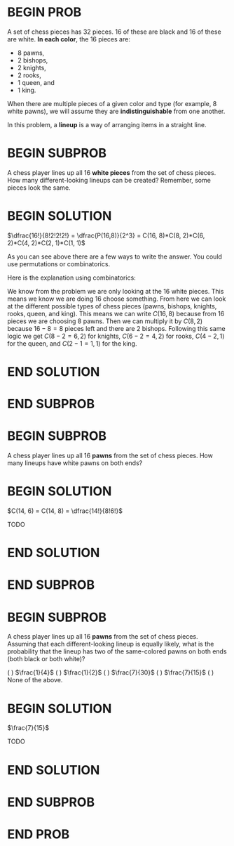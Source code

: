 # BEGIN PROB

A set of chess pieces has $32$ pieces. $16$ of these are black and $16$ of these are white. **In each color**, the $16$ pieces are:

- $8$ pawns,
- $2$ bishops,
- $2$ knights,
- $2$ rooks,
- $1$ queen, and 
- $1$ king.

When there are multiple pieces of a given color and type (for example, $8$ white pawns), we will assume they are **indistinguishable** from one another.

In this problem, a **lineup** is a way of arranging items in a straight line.

# BEGIN SUBPROB

A chess player lines up all $16$ **white pieces** from the set of chess pieces. How many different-looking lineups can be created?
Remember, some pieces look the same.

# BEGIN SOLUTION

$\dfrac{16!}{8!2!2!2!} = \dfrac{P(16,8)}{2^3} = C(16, 8)*C(8, 2)*C(6, 2)*C(4, 2)*C(2, 1)*C(1, 1)$

As you can see above there are a few ways to write the answer. You could use permutations or combinatorics.
<br> 

Here is the explanation using combinatorics:

We know from the problem we are only looking at the $16$ white pieces. This means we know we are doing $16$ choose something. From here we can look at the different possible types of chess pieces (pawns, bishops, knights, rooks, queen, and king). This means we can write $C(16, 8)$ because from $16$ pieces we are choosing $8$ pawns. Then we can multiply it by $C(8, 2)$ because $16 - 8 = 8$ pieces left and there are $2$ bishops. Following this same logic we get $C(8 - 2 = 6, 2)$ for knights, $C(6-2 = 4, 2)$ for rooks, $C(4 - 2, 1)$ for the queen, and $C(2 - 1 = 1, 1)$ for the king.

# END SOLUTION

# END SUBPROB

# BEGIN SUBPROB

A chess player lines up all 16 **pawns** from the set of
chess pieces. How many lineups have white pawns on both ends?

# BEGIN SOLUTION

$C(14, 6) = C(14, 8) = \dfrac{14!}{8!6!}$

TODO

# END SOLUTION

# END SUBPROB

# BEGIN SUBPROB

A chess player lines up all 16 **pawns** from the set of
chess pieces. Assuming that each different-looking lineup is equally
likely, what is the probability that the lineup has two of the
same-colored pawns on both ends (both black or both white)?

( ) $\frac{1}{4}$
( ) $\frac{1}{2}$
( ) $\frac{7}{30}$
( ) $\frac{7}{15}$
( ) None of the above.

# BEGIN SOLUTION

$\frac{7}{15}$

TODO

# END SOLUTION

# END SUBPROB

# END PROB